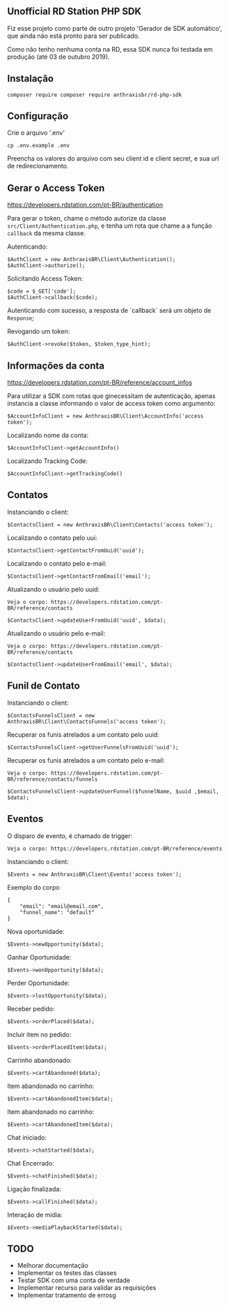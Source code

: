 ## Unofficial RD Station PHP SDK


Fiz esse projeto como parte de outro projeto 'Gerador de SDK automático', que ainda não está pronto para ser publicado.

Como não tenho nenhuma conta na RD, essa SDK nunca foi testada em produção (até 03 de outubro 2019).

## Instalação

    composer require composer require anthraxisbr/rd-php-sdk

## Configuração

Crie o arquivo '.env'

    cp .env.example .env
    
Preencha os valores do arquivo com seu client id e client secret, e sua url de redirecionamento.

## Gerar o Access Token

https://developers.rdstation.com/pt-BR/authentication

Para gerar o token, chame o método autorize da classe `src/Client/Authentication.php`, e tenha um rota que chame a a função `callback` da mesma classe.

Autenticando:
    
    $AuthClient = new AnthraxisBR\Client\Authentication();
    $AuthClient->authorize();

Solicitando Access Token:

    $code = $_GET['code'];
    $AuthClient->callback($code);
  
Autenticando com sucesso, a resposta de ´callback´ será um objeto de `Response`;

Revogando um token:


    $AuthClient->revoke($token, $token_type_hint);

    
## Informações da conta

https://developers.rdstation.com/pt-BR/reference/account_infos

Para utilizar a SDK com rotas que ginecessitam de autenticação, apenas instancia a classe informando o valor de access token como argumento:

    $AccountInfoClient = new AnthraxisBR\Client\AccountInfo('access token');

Localizando nome da conta:

    $AccountInfoClient->getAccountInfo()
    
Localizando Tracking Code:

    $AccountInfoClient->getTrackingCode()


## Contatos

Instanciando o client:

    
    $ContactsClient = new AnthraxisBR\Client\Contacts('access token');

Localizando o contato pelo uui:

    $ContactsClient->getContactFromUuid('uuid');
    
Localizando o contato pelo e-mail:

    $ContactsClient->getContactFromEmail('email');
    
    
Atualizando o usuário pelo uuid:
    
    Veja o corpo: https://developers.rdstation.com/pt-BR/reference/contacts
    
    $ContactsClient->updateUserFromUuid('uuid', $data);

Atualizando o usuário pelo e-mail:

    Veja o corpo: https://developers.rdstation.com/pt-BR/reference/contacts
    
    $ContactsClient->updateUserFromEmail('email', $data);

## Funil de Contato

Instanciando o client:
    
    $ContactsFunnelsClient = new AnthraxisBR\Client\ContactsFunnels('access token');

Recuperar os funis atrelados a um contato pelo uuid:

    $ContactsFunnelsClient->getUserFunnelsFromUuid('uuid');


Recuperar os funis atrelados a um contato pelo e-mail:
    
    Veja o corpo: https://developers.rdstation.com/pt-BR/reference/contacts/funnels

    $ContactsFunnelsClient->updateUserFunnel($funnelName, $uuid ,$email, $data);

## Eventos

O disparo de evento, é chamado de trigger:

    Veja o corpo: https://developers.rdstation.com/pt-BR/reference/events
    
Instanciando o client:
    
    $Events = new AnthraxisBR\Client\Events('access token');

Exemplo do corpo
    
    {
        "email": "email@email.com",
        "funnel_name": "default"
    }
    

Nova oportunidade:
    
    $Events->newOpportunity($data);
       
Ganhar Oportunidade:
    
    $Events->wonOpportunity($data);
    
Perder Oportunidade:
    
    $Events->lostOpportunity($data);
      
Receber pedido:
    
    $Events->orderPlaced($data);
      
Incluir item no pedido:
    
    $Events->orderPlacedItem($data);
      
      
Carrinho abandonado:
    
    $Events->cartAbandoned($data);
      
    
Item abandonado no carrinho:
    
    $Events->cartAbandonedItem($data);
    
Item abandonado no carrinho:
    
    $Events->cartAbandonedItem($data);

Chat iniciado:

    $Events->chatStarted($data);

Chat Encerrado:

    $Events->chatFinished($data);

Ligação finalizada:

    $Events->callFinished($data);

Interação de midia:

    
    $Events->mediaPlaybackStarted($data);



## TODO

 - Melhorar documentação
 - Implementar os testes das classes
 - Testar SDK com uma conta de verdade
 - Implementar recurso para validar as requisições
 - Implementar tratamento de errosg

